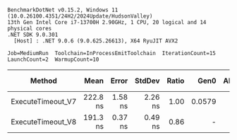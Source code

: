 ```

BenchmarkDotNet v0.15.2, Windows 11 (10.0.26100.4351/24H2/2024Update/HudsonValley)
13th Gen Intel Core i7-13700H 2.90GHz, 1 CPU, 20 logical and 14 physical cores
.NET SDK 9.0.301
  [Host] : .NET 9.0.6 (9.0.625.26613), X64 RyuJIT AVX2

Job=MediumRun  Toolchain=InProcessEmitToolchain  IterationCount=15  
LaunchCount=2  WarmupCount=10  

```
| Method            | Mean     | Error   | StdDev  | Ratio | Gen0   | Allocated | Alloc Ratio |
|------------------ |---------:|--------:|--------:|------:|-------:|----------:|------------:|
| ExecuteTimeout_V7 | 222.8 ns | 1.58 ns | 2.26 ns |  1.00 | 0.0579 |     728 B |        1.00 |
| ExecuteTimeout_V8 | 191.3 ns | 0.37 ns | 0.49 ns |  0.86 |      - |         - |        0.00 |
